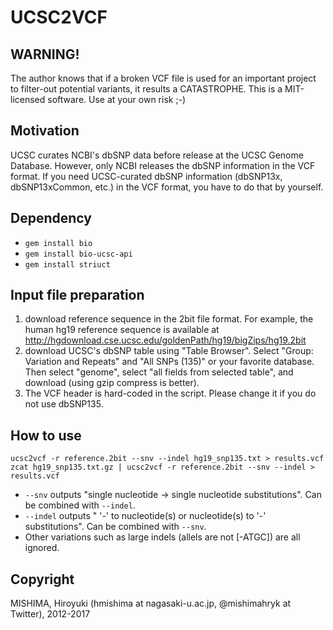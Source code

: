 # UCSC2VCF
## WARNING!
The author knows that if a broken VCF file is used for an important project to filter-out potential variants, it results a CATASTROPHE. This is a MIT-licensed software. Use at your own risk ;-)

## Motivation
UCSC curates NCBI's dbSNP data before release at the UCSC Genome Database. However, only NCBI releases the dbSNP information in the VCF format. If you need UCSC-curated dbSNP information (dbSNP13x, dbSNP13xCommon, etc.) in the VCF format, you have to do that by yourself.

## Dependency
 * `gem install bio`
 * `gem install bio-ucsc-api`
 * `gem install striuct`

## Input file preparation
1. download reference sequence in the 2bit file format. For example, the human hg19 reference sequence is available at http://hgdownload.cse.ucsc.edu/goldenPath/hg19/bigZips/hg19.2bit
2. download UCSC's dbSNP table using "Table Browser". Select "Group: Variation and Repeats" and "All SNPs (135)" or your favorite database. Then select "genome", select "all fields from selected table", and download (using gzip compress is better).
3. The VCF header is hard-coded in the script. Please change it if you do not use dbSNP135. 

## How to use
    ucsc2vcf -r reference.2bit --snv --indel hg19_snp135.txt > results.vcf
    zcat hg19_snp135.txt.gz | ucsc2vcf -r reference.2bit --snv --indel > results.vcf

* `--snv` outputs "single nucleotide -> single nucleotide substitutions". Can be combined with `--indel`.
* `--indel` outputs " '-' to nucleotide(s) or nucleotide(s) to '-' substitutions". Can be combined with `--snv`.
* Other variations such as large indels (allels are not [-ATGC]) are all ignored.

## Copyright
 MISHIMA, Hiroyuki (hmishima at nagasaki-u.ac.jp, @mishimahryk at Twitter), 2012-2017
